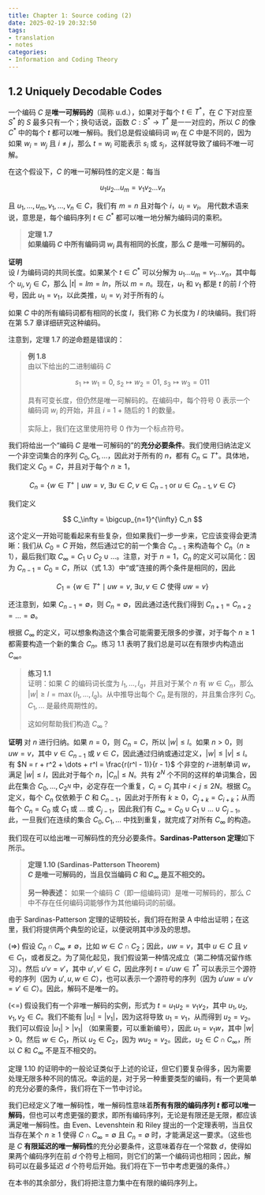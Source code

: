 ```yaml
---
title: Chapter 1: Source coding (2)
date: 2025-02-19 20:32:50
tags:
- translation
- notes
categories:
- Information and Coding Theory
---
```


## 1.2 Uniquely Decodable Codes

一个编码 $C$ 是**唯一可解码的**（简称 u.d.），如果对于每个 $t \in T^*$，在 $C$ 下对应至 $S^*$ 的 $S$ 最多只有一个；换句话说，函数 $C: S^* \to T^*$ 是一一对应的，所以 $C$ 的像 $C^*$ 中的每个 $t$ 都可以唯一解码。我们总是假设编码词 $w_i$ 在 $C$ 中是不同的，因为如果 $w_i = w_j$ 且 $i \neq j$，那么 $t = w_i$ 可能表示 $s_i$ 或 $s_j$，这样就导致了编码不唯一可解。

在这个假设下，$C$ 的唯一可解码性的定义是：每当

$$
u_1 u_2 \dots u_m = v_1 v_2 \dots v_n
$$

且 $u_1, \dots, u_m, v_1, \dots, v_n \in C$，我们有 $m = n$ 且对每个 $i$，$u_i = v_i$。  用代数术语来说，意思是，每个编码序列 $t \in C^*$ 都可以唯一地分解为编码词的乘积。

> **定理 1.7**  
> **如果编码 $C$ 中所有编码词 $w_i$ 具有相同的长度，那么 $C$ 是唯一可解码的。**

**证明**  
设 $l$ 为编码词的共同长度。如果某个 $t \in C^*$ 可以分解为 $u_1 \dots u_m = v_1 \dots v_n$，其中每个 $u_i, v_j \in C$，那么 $|t| = l m = l n$，所以 $m = n$。现在，$u_1$ 和 $v_1$ 都是 $t$ 的前 $l$ 个符号，因此 $u_1 = v_1$，以此类推，$u_i = v_i$ 对于所有的 $i$。

如果 $C$ 中的所有编码词都有相同的长度 $l$，我们称 $C$ 为长度为 $l$ 的块编码。我们将在第 5.7 章详细研究这种编码。

注意到，定理 1.7 的逆命题是错误的：

> **例 1.8**  
> 由以下给出的二进制编码 $C$ 
>
> $$
> s_1 \mapsto w_1 = 0 , \ s_2 \mapsto w_2 = 01 , \ s_3 \mapsto w_3 = 011
> $$
> 
> 具有可变长度，但仍然是唯一可解码的。在编码中，每个符号 0 表示一个编码词 $w_i$ 的开始，并且 $i$ = 1 + 随后的 1 的数量。
>
> 实际上，我们在这里使用符号 0 作为一个标点符号。

我们将给出一个“编码 $C$ 是唯一可解码的”的**充分必要条件**。我们使用归纳法定义一个非空词集合的序列 $C_0, C_1, \dots$，因此对于所有的 $n$，都有 $C_n \subseteq T^+$。具体地，我们定义 $C_0 = C$，并且对于每个 $n \geq 1$，

$$
C_n = \{ w \in T^+ \mid uw = v, \ \exists u \in C, v \in C_{n-1} \text{ or } u \in C_{n-1}, v \in C \}
$$

我们定义

$$
C_\infty = \bigcup_{n=1}^{\infty} C_n
$$

这个定义一开始可能看起来有些复杂，但如果我们一步一步来，它应该变得会更清晰：我们从 $C_0 = C$ 开始，然后通过它的前一个集合 $C_{n-1}$ 来构造每个 $C_n$（$n \geq 1$），最后我们取 $C_\infty = C_1 \cup C_2 \cup \dots$。注意，对于 $n = 1$，$C_n$ 的定义可以简化：因为 $C_{n-1} = C_0 = C$，所以（式 1.3）中“或”连接的两个条件是相同的，因此

$$
C_1 = \{ w \in T^+ \mid uw = v, \ \exists u, v \in C \text{ 使得 } uw = v \}
$$

还注意到，如果 $C_{n-1} = \emptyset$，则 $C_n = \emptyset$，因此通过迭代我们得到 $C_{n+1} = C_{n+2} = \dots = \emptyset$。

根据 $C_\infty$ 的定义，可以想象构造这个集合可能需要无限多的步骤，对于每个 $n \geq 1$ 都需要构造一个新的集合 $C_n$。练习 1.1 表明了我们总是可以在有限步内构造出 $C_\infty$。

> **练习 1.1**  
> 证明：如果 $C$ 的编码词长度为 $l_1, \dots, l_q$，并且对于某个 $n$ 有 $w \in C_n$，那么 $|w| \geq l = \max(l_1, \dots, l_q)$。从中推导出每个 $C_n$ 是有限的，并且集合序列 $C_0, C_1, \dots$ 是最终周期性的。  
> 
> 这如何帮助我们构造 $C_\infty$？

**证明**
对 $n$ 进行归纳。如果 $n = 0$，则 $C_n = C$，所以 $|w| \leq l$。如果 $n > 0$，则 $uw = v$，其中 $v \in C_{n-1}$ 或 $v \in C$，因此通过归纳或通过定义，$|w| \leq |v| \leq l$。有 $N = r + r^2 + \dots + r^l = \frac{r(r^l - 1)}{r - 1}$ 个非空的 $r$-进制单词 $w$，满足 $|w| \leq l$，因此对于每个 $n$，$|C_n| \leq N$。共有 $2^N$ 个不同的这样的单词集合，因此在集合 $C_0, \dots, C_{2^N}$ 中，必定存在一个重复，$C_i = C_j$ 其中 $i < j \leq 2N$。根据 $C_n$ 定义，每个 $C_n$ 仅依赖于 $C$ 和 $C_{n-1}$，因此对于所有 $k \geq 0$，$C_{j+k} = C_{i+k}$；从而每个 $C_n = C_0$ 或 $C_1$ 或 $\dots$ 或 $C_{j-1}$，因此我们有 $C_\infty = C_0 \cup C_1 \cup \dots \cup C_{j-1}$。此，一旦我们在连续的集合 $C_0, C_1, \dots$ 中找到重复，就完成了对所有 $C_\infty$ 的构造。


我们现在可以给出唯一可解码性的充分必要条件。**Sardinas-Patterson 定理**如下所示。

> **定理 1.10 (Sardinas-Patterson Theorem)**  
> **$C$ 是唯一可解码的，当且仅当编码 $C$ 和 $C_\infty$ 是互不相交的。**
>
> **另一种表述：**
> 如果一个编码 $C$（即一组编码词）是唯一可解码的，那么 $C$ 中不存在任何编码词能够作为其他编码词的前缀。

由于 Sardinas-Patterson 定理的证明较长，我们将在附录 A 中给出证明；在这里，我们将提供两个典型的论证，以便说明其中涉及的思想。

(=>) 假设 $C_n \cap C_\infty \neq \emptyset$，比如 $w \in C \cap C_2$；因此，$uw = v$，其中 $u \in C$ 且 $v \in C_1$，或者反之。为了简化起见，我们假设第一种情况成立（第二种情况留作练习）。然后 $u'v = v'$，其中 $u', v' \in C$，因此序列 $t = u'uw \in T^*$ 可以表示三个源符号的序列（因为 $u', u, w \in C$），也可以表示一个源符号的序列（因为 $u'uw = u'v = v' \in C$）。因此，解码不是唯一的。

(<=) 假设我们有一个非唯一解码的实例，形式为 $t = u_1u_2 = v_1v_2$，其中 $u_1, u_2, v_1, v_2 \in C$。我们不能有 $|u_1| = |v_1|$，因为这将导致 $u_1 = v_1$，从而得到 $u_2 = v_2$。我们可以假设 $|u_1| > |v_1|$ （如果需要，可以重新编号），因此 $u_1 = v_1w$，其中 $|w| > 0$。然后 $w \in C_1$，所以 $u_2 \in C_2$，因为 $wu_2 = v_2$。因此，$u_2 \in C \cap C_\infty$，所以 $C$ 和 $C_\infty$ 不是互不相交的。

定理 1.10 的证明中的一般论证类似于上述的论证，但它们要复杂得多，因为需要处理无限多种不同的情况。幸运的是，对于另一种重要类型的编码，有一个更简单的充分必要的条件，我们将在下一节中讨论。

我们已经定义了唯一解码性，唯一解码性意味着**所有有限的编码序列 $t$ 都可以唯一解码**，但也可以考虑更强的要求，即所有编码序列，无论是有限还是无限，都应该满足唯一解码性。由 Even、Levenshtein 和 Riley 提出的一个定理表明，当且仅当存在某个 $n \geq 1$ 使得 $C \cap C_\infty = \emptyset$ 且 $C_n = \emptyset$ 时，才能满足这一要求。（这些也是 $C$ **有限延迟的唯一解码性**的充分必要条件，这意味着存在一个常数 $d$，使得如果两个编码序列在前 $d$ 个符号上相同，则它们的第一个编码词也相同；因此，解码可以在最多延迟 $d$ 个符号后开始。我们将在下一节中考虑更强的条件。）

在本书的其余部分，我们将把注意力集中在有限的编码序列上。
